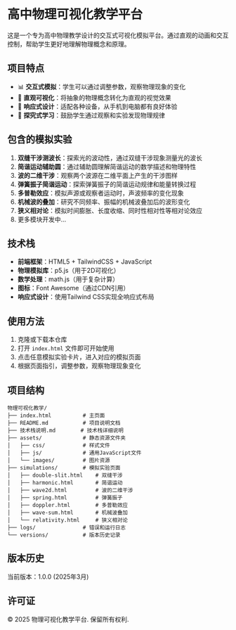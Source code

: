 # 高中物理可视化教学平台

这是一个专为高中物理教学设计的交互式可视化模拟平台。通过直观的动画和交互控制，帮助学生更好地理解物理概念和原理。

## 项目特点

- 📊 **交互式模拟**：学生可以通过调整参数，观察物理现象的变化
- 🎯 **直观可视化**：将抽象的物理概念转化为直观的视觉效果
- 📱 **响应式设计**：适配各种设备，从手机到电脑都有良好体验
- 🧠 **探究式学习**：鼓励学生通过观察和实验发现物理规律

## 包含的模拟实验

1. **双缝干涉测波长**：探索光的波动性，通过双缝干涉现象测量光的波长
2. **简谐运动辅助圆**：通过辅助圆理解简谐运动的数学描述和物理特性
3. **波的二维干涉**：观察两个波源在二维平面上产生的干涉图样
4. **弹簧振子简谐运动**：探索弹簧振子的简谐运动规律和能量转换过程
5. **多普勒效应**：模拟声源或观察者运动时，声波频率的变化现象
6. **机械波的叠加**：研究不同频率、振幅的机械波叠加后的波形变化
7. **狭义相对论**：模拟时间膨胀、长度收缩、同时性相对性等相对论效应
8. 更多模块开发中...

## 技术栈

- **前端框架**：HTML5 + TailwindCSS + JavaScript
- **物理模拟库**：p5.js（用于2D可视化）
- **数学处理**：math.js（用于复杂计算）
- **图标**：Font Awesome（通过CDN引用）
- **响应式设计**：使用Tailwind CSS实现全响应式布局

## 使用方法

1. 克隆或下载本仓库
2. 打开 `index.html` 文件即可开始使用
3. 点击任意模拟实验卡片，进入对应的模拟页面
4. 根据页面指引，调整参数，观察物理现象变化

## 项目结构

```
物理可视化教学/
├── index.html          # 主页面
├── README.md           # 项目说明文档
├── 技术栈说明.md        # 技术栈详细说明
├── assets/             # 静态资源文件夹
│   ├── css/            # 样式文件
│   ├── js/             # 通用JavaScript文件
│   └── images/         # 图片资源
├── simulations/        # 模拟实验页面
│   ├── double-slit.html    # 双缝干涉
│   ├── harmonic.html       # 简谐运动
│   ├── wave2d.html         # 波的二维干涉
│   ├── spring.html         # 弹簧振子
│   ├── doppler.html        # 多普勒效应
│   ├── wave-sum.html       # 机械波叠加
│   └── relativity.html     # 狭义相对论
├── logs/               # 错误和运行日志
└── versions/           # 版本历史记录
```

## 版本历史

当前版本：1.0.0 (2025年3月)

## 许可证

© 2025 物理可视化教学平台. 保留所有权利.